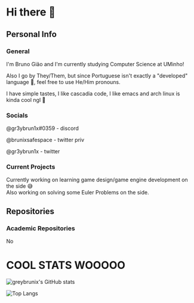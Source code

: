 # Hi there 👋
## Personal Info
### General
I'm Bruno Gião and I'm currently studying Computer Science at UMinho!

Also I go by They/Them, but since Portuguese isn't exactly a "developed" language 🙂, feel free to use He/Him pronouns.

I have simple tastes, I like cascadia code, I like emacs and arch linux is kinda cool ngl 🙂
### Socials
@gr3ybrun1x#0359 - discord

@brunixsafespace - twitter priv

@gr3ybrun1x - twitter

### Current Projects
Currently working on learning game design/game engine development on the side 😅 <br />
Also working on solving some Euler Problems on the side.

## Repositories
### Academic Repositories 
No

# COOL STATS WOOOOO

![greybrunix's GitHub stats](https://github-readme-stats.vercel.app/api?username=greybrunix&count_private=true&show_icons=true&theme=synthwave)

![Top Langs](https://github-readme-stats.vercel.app/api/top-langs/?username=greybrunix&layout=compact&langs_count=8&theme=synthwave)
